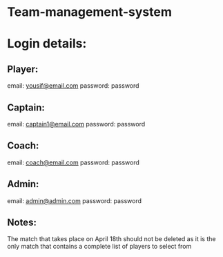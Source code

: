 # Team-management-system

Login details:
==============

Player:
-------
email: yousif@email.com
password: password

Captain:
-------
email: captain1@email.com
password: password

Coach:
-------
email: coach@email.com
password: password

Admin:
-------
email: admin@admin.com 
password: password

Notes:
------
The match that takes place on April 18th should not be deleted as it is the only match that contains a complete list of players to select from
